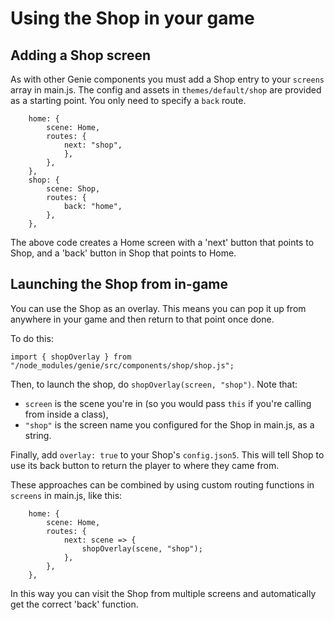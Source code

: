 # Using the Shop in your game

## Adding a Shop screen

As with other Genie components you must add a Shop entry to your `screens` array in main.js. The config and assets in `themes/default/shop` are provided as a starting point. You only need to specify a `back` route.

```
    home: {
        scene: Home,
        routes: {
            next: "shop",
            },
        },
    },
    shop: {
        scene: Shop,
        routes: {
            back: "home",
        },
    },
```

The above code creates a Home screen with a 'next' button that points to Shop, and a 'back' button in Shop that points to Home.

## Launching the Shop from in-game

You can use the Shop as an overlay. This means you can pop it up from anywhere in your game and then return to that point once done.

To do this:

```
import { shopOverlay } from "/node_modules/genie/src/components/shop/shop.js";
```

Then, to launch the shop, do `shopOverlay(screen, "shop")`. Note that:

-   `screen` is the scene you're in (so you would pass `this` if you're calling from inside a class),
-   `"shop"` is the screen name you configured for the Shop in main.js, as a string.

Finally, add `overlay: true` to your Shop's `config.json5`. This will tell Shop to use its back button to return the player to where they came from.

These approaches can be combined by using custom routing functions in `screens` in main.js, like this:

```
    home: {
        scene: Home,
        routes: {
            next: scene => {
                shopOverlay(scene, "shop");
            },
        },
    },
```

In this way you can visit the Shop from multiple screens and automatically get the correct 'back' function.
